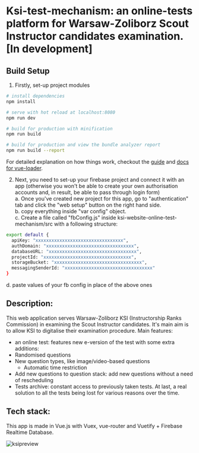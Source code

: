 # Ksi-test-mechanism: an online-tests platform for Warsaw-Zoliborz Scout Instructor candidates examination. [In development]
## Build Setup
1. Firstly, set-up project modules
``` bash
# install dependencies
npm install

# serve with hot reload at localhost:8080
npm run dev

# build for production with minification
npm run build

# build for production and view the bundle analyzer report
npm run build --report
```
For detailed explanation on how things work, checkout the [guide](http://vuejs-templates.github.io/webpack/) and [docs for vue-loader](http://vuejs.github.io/vue-loader).

2. Next, you need to set-up your firebase project and connect it with an app (otherwise you won't be able to create your own authorisation accounts and, in result, be able to pass through login form) <br />
a. Once you've created new project for this app, go to "authentication" tab and click the "web setup" button on the right hand side. <br />
b. copy everything inside "var config" object. <br />
c. Create a file called "fbConfig.js" inside ksi-website-online-test-mechanism/src with a following structure:  <br />
``` bash
export default {
  apiKey: "xxxxxxxxxxxxxxxxxxxxxxxxxxxxxxxxx",
  authDomain: "xxxxxxxxxxxxxxxxxxxxxxxxxxxxxxxxx",
  databaseURL: "xxxxxxxxxxxxxxxxxxxxxxxxxxxxxxxxx",
  projectId: "xxxxxxxxxxxxxxxxxxxxxxxxxxxxxxxxx",
  storageBucket: "xxxxxxxxxxxxxxxxxxxxxxxxxxxxxxxxx",
  messagingSenderId: "xxxxxxxxxxxxxxxxxxxxxxxxxxxxxxxxx"
}
```
  d. paste values of your fb config in place of the above ones


## Description: 
This web application serves Warsaw-Zoliborz KSI (Instructorship Ranks Commission) in examining the Scout Instructor candidates. It's main aim is to allow KSI to digitalise their examination procedure.
Main features: 
*  an online test: features new e-version of the test with some extra additions:
  * Randomised questions 
  * New question types, like image/video-based questions
	* Automatic time restriction
* Add new questions to question stack: add new questions without a need of rescheduling 
* Tests archive: constant access to previously taken tests. At last, a real solution to all the tests being lost for various reasons over the time. 

## Tech stack: 
This app is made in Vue.js with Vuex, vue-router and Vuetify + Firebase Realtime Database.


![ksipreview](https://user-images.githubusercontent.com/23079007/34483170-178dfc54-efbd-11e7-8ed8-f370934b0806.png)
